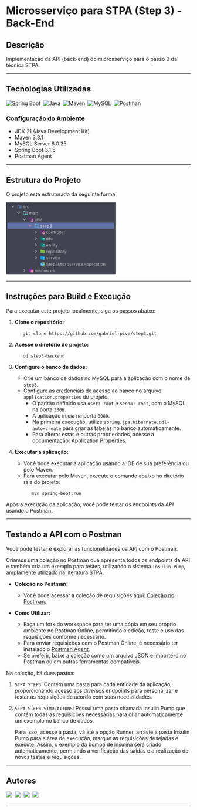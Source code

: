 # Microsserviço para STPA (Step 3) - Back-End

## Descrição

Implementação da API (back-end) do microsserviço para o passo 3 da técnica STPA.

---

## Tecnologias Utilizadas

<div style="display: flex; gap: 7px; flex-wrap: wrap;">
    <img src="https://img.shields.io/badge/Spring Boot-6DB33F?style=for-the-badge&logo=spring&logoColor=6DB33F&labelColor=070707" alt="Spring Boot">
    <img src="https://img.shields.io/badge/Java-E84135?style=for-the-badge&logo=openjdk&logoColor=E84135&labelColor=070707" alt="Java">
    <img src="https://img.shields.io/badge/Maven-c71a36?style=for-the-badge&logo=apache-maven&logoColor=913C76&labelColor=070707" alt="Maven">
    <img src="https://img.shields.io/badge/MySQL-316192?style=for-the-badge&logo=mysql&logoColor=316192&labelColor=070707" alt="MySQL">
    <img src="https://img.shields.io/badge/Postman-FF6C37?style=for-the-badge&logo=postman&logoColor=FF6C37&labelColor=070707" alt="Postman">
</div>

### Configuração do Ambiente

- JDK 21 (Java Development Kit)
- Maven 3.8.1
- MySQL Server 8.0.25
- Spring Boot 3.1.5
- Postman Agent

---

## Estrutura do Projeto
O projeto está estruturado da seguinte forma:

<img src="img/estrutura-projeto.svg" alt="Estrutura do Projeto" style="width: 300px;">

---

## Instruções para Build e Execução

Para executar este projeto localmente, siga os passos abaixo:

1. **Clone o repositório:**

    ```shell
       git clone https://github.com/gabriel-piva/step3.git
    ```

2. **Acesse o diretório do projeto:**

    ```shell
       cd step3-backend 
    ```

3. **Configure o banco de dados:**
    - Crie um banco de dados no MySQL para a aplicação com o nome de `step3`.
    - Configure as credenciais de acesso ao banco no arquivo `application.properties` do projeto.
      - O padrão definido usa `user: root` e `senha: root`, com o MySQL na porta `3306`.
      - A aplicação inicia na porta `8080`.
      - Na primeira execução, utilize `spring.jpa.hibernate.ddl-auto=create` para criar as tabelas no banco automaticamente.
      - Para alterar estas e outras propriedades, acesse a documentação: [Application Properties](https://docs.spring.io/spring-boot/docs/current/reference/html/application-properties.html).


4. **Executar a aplicação:**
   - Você pode executar a aplicação usando a IDE de sua preferência ou pelo Maven. 
   - Para executar pelo Maven, execute o comando abaixo no diretório raiz do projeto:
       ```shell
          mvn spring-boot:run
       ```

Após a execução da aplicação, você pode testar os endpoints da API usando o Postman.

---

## Testando a API com o Postman


Você pode testar e explorar as funcionalidades da API com o Postman.

Criamos uma coleção no Postman que apresenta todos os endpoints da API e também cria um exemplo para testes, utilizando o sistema `Insulin Pump`, amplamente utilizado na literatura STPA.


- **Coleção no Postman:**
    - Você pode acessar a coleção de requisições aqui: [Coleção no Postman](https://elements.getpostman.com/redirect?entityId=31588409-5e2d284a-d1ba-4331-9e16-01850fe86053&entityType=collection).


- **Como Utilizar:**
    - Faça um fork do workspace para ter uma cópia em seu próprio ambiente no Postman Online, permitindo a edição, teste e uso das requisições conforme necessário.
    - Para enviar requisições com o Postman Online, é necessário ter instalado o [Postman Agent](https://www.postman.com/downloads/postman-agent/).
    - Se preferir, baixe a coleção como um arquivo JSON e importe-o no Postman ou em outras ferramentas compatíveis.

Na coleção, há duas pastas:

1. `STPA_STEP3`: Contém uma pasta para cada entidade da aplicação, proporcionando acesso aos diversos endpoints para personalizar e testar as requisições de acordo com suas necessidades.


2. `STPA-STEP3-SIMULATIONS`: Possui uma pasta chamada Insulin Pump que contém todas as requisições necessárias para criar automaticamente um exemplo no banco de dados. 

    Para isso, acesse a pasta, vá até a opção Runner, arraste a pasta Insulin Pump para a área de execução, marque as requisições desejadas e execute. Assim, o exemplo da bomba de insulina será criado automaticamente, permitindo a verificação das saídas e a realização de novos testes e requisições.

---

## Autores
<div style="display: flex; gap: 8px;">
    <a href="https://github.com/gabriel-francelino" target="_blank"><img src="https://img.shields.io/static/v1?label=Github&message=Gabriel Francelino&color=f8efd4&style=for-the-badge&logo=GitHub"></a>
    <a href="https://github.com/gabriel-piva" target="_blank"><img src="https://img.shields.io/static/v1?label=Github&message=Gabriel Piva&color=f8efd4&style=for-the-badge&logo=GitHub"></a>
    <a href="https://github.com/pagliares" target="_blank"><img src="https://img.shields.io/static/v1?label=Github&message=Rodrigo Pagliares&color=f8efd4&style=for-the-badge&logo=GitHub"></a>
    <a href="https://github.com/gabriel-nadalin" target="_blank"><img src="https://img.shields.io/static/v1?label=Github&message=Gabriel Nadalin&color=f8efd4&style=for-the-badge&logo=GitHub"></a>
</div>

---